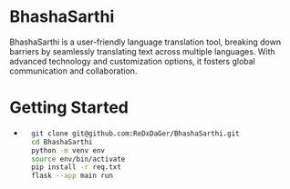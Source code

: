 # BhashaSarthi
BhashaSarthi is a user-friendly language translation tool, breaking down barriers by seamlessly translating text across multiple languages. With advanced technology and customization options, it fosters global communication and collaboration.
# Getting Started

- ```bash
    git clone git@github.com:ReDxDaGer/BhashaSarthi.git
    cd BhashaSarthi 
    python -m venv env
    source env/bin/activate
    pip install -r req.txt
    flask --app main run
  ```
